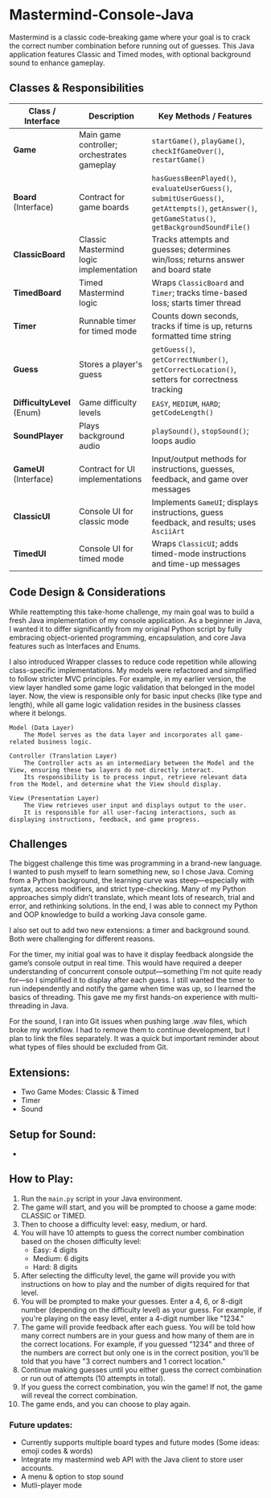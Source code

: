 # Mastermind-Console-Java

Mastermind is a classic code-breaking game where your goal is to crack the correct number combination before running out of guesses. This Java application features Classic and Timed modes, with optional background sound to enhance gameplay.

## Classes & Responsibilities

| Class / Interface | Description | Key Methods / Features |
|------------------|------------|----------------------|
| **Game** | Main game controller; orchestrates gameplay | `startGame()`, `playGame()`, `checkIfGameOver()`, `restartGame()` |
| **Board** (Interface) | Contract for game boards | `hasGuessBeenPlayed()`, `evaluateUserGuess()`, `submitUserGuess()`, `getAttempts()`, `getAnswer()`, `getGameStatus()`, `getBackgroundSoundFile()` |
| **ClassicBoard** | Classic Mastermind logic implementation | Tracks attempts and guesses; determines win/loss; returns answer and board state |
| **TimedBoard** | Timed Mastermind logic | Wraps `ClassicBoard` and `Timer`; tracks time-based loss; starts timer thread |
| **Timer** | Runnable timer for timed mode | Counts down seconds, tracks if time is up, returns formatted time string |
| **Guess** | Stores a player's guess | `getGuess()`, `getCorrectNumber()`, `getCorrectLocation()`, setters for correctness tracking |
| **DifficultyLevel** (Enum) | Game difficulty levels | `EASY`, `MEDIUM`, `HARD`; `getCodeLength()` |
| **SoundPlayer** | Plays background audio | `playSound()`, `stopSound()`; loops audio |
| **GameUI** (Interface) | Contract for UI implementations | Input/output methods for instructions, guesses, feedback, and game over messages |
| **ClassicUI** | Console UI for classic mode | Implements `GameUI`; displays instructions, guess feedback, and results; uses `AsciiArt` |
| **TimedUI** | Console UI for timed mode | Wraps `ClassicUI`; adds timed-mode instructions and time-up messages |

## Code Design & Considerations
While reattempting this take-home challenge, my main goal was to build a fresh Java implementation of my console application. As a beginner in Java, I wanted it to differ significantly from my original Python script by fully embracing object-oriented programming, encapsulation, and core Java features such as Interfaces and Enums.

I also introduced Wrapper classes to reduce code repetition while allowing class-specific implementations. My models were refactored and simplified to follow stricter MVC principles. For example, in my earlier version, the view layer handled some game logic validation that belonged in the model layer. Now, the view is responsible only for basic input checks (like type and length), while all game logic validation resides in the business classes where it belongs.
    
    Model (Data Layer)
        The Model serves as the data layer and incorporates all game-related business logic.

    Controller (Translation Layer)
        The Controller acts as an intermediary between the Model and the View, ensuring these two layers do not directly interact.
        Its responsibility is to process input, retrieve relevant data from the Model, and determine what the View should display.

    View (Presentation Layer)
        The View retrieves user input and displays output to the user.
        It is responsible for all user-facing interactions, such as displaying instructions, feedback, and game progress.
        
## Challenges
The biggest challenge this time was programming in a brand-new language. I wanted to push myself to learn something new, so I chose Java. Coming from a Python background, the learning curve was steep—especially with syntax, access modifiers, and strict type-checking. Many of my Python approaches simply didn’t translate, which meant lots of research, trial and error, and rethinking solutions. In the end, I was able to connect my Python and OOP knowledge to build a working Java console game.

I also set out to add two new extensions: a timer and background sound. Both were challenging for different reasons.

For the timer, my initial goal was to have it display feedback alongside the game’s console output in real time. This would have required a deeper understanding of concurrent console output—something I’m not quite ready for—so I simplified it to display after each guess. I still wanted the timer to run independently and notify the game when time was up, so I learned the basics of threading. This gave me my first hands-on experience with multi-threading in Java.

For the sound, I ran into Git issues when pushing large .wav files, which broke my workflow. I had to remove them to continue development, but I plan to link the files separately. It was a quick but important reminder about what types of files should be excluded from Git.

## Extensions:
- Two Game Modes: Classic & Timed
- Timer
- Sound

## Setup for Sound:
- 

## How to Play:
1. Run the `main.py` script in your Java environment.
2. The game will start, and you will be prompted to choose a game mode: CLASSIC or TIMED.
3. Then to choose a difficulty level: easy, medium, or hard.
4. You will have 10 attempts to guess the correct number combination based on the chosen difficulty level:
   - Easy: 4 digits
   - Medium: 6 digits
   - Hard: 8 digits
5. After selecting the difficulty level, the game will provide you with instructions on how to play and the number of digits required for that level.
6. You will be prompted to make your guesses. Enter a 4, 6, or 8-digit number (depending on the difficulty level) as your guess. For example, if you're playing on the easy level, enter a 4-digit number like "1234."
7. The game will provide feedback after each guess. You will be told how many correct numbers are in your guess and how many of them are in the correct locations. For example, if you guessed "1234" and three of the numbers are correct but only one is in the correct position, you'll be told that you have "3 correct numbers and 1 correct location."
8. Continue making guesses until you either guess the correct combination or run out of attempts (10 attempts in total).
9. If you guess the correct combination, you win the game! If not, the game will reveal the correct combination.
10. The game ends, and you can choose to play again.

### Future updates:
- Currently supports multiple board types and future modes (Some ideas: emoji codes & words)
- Integrate my mastermind web API with the Java client to store user accounts.
- A menu & option to stop sound
- Mutli-player mode
